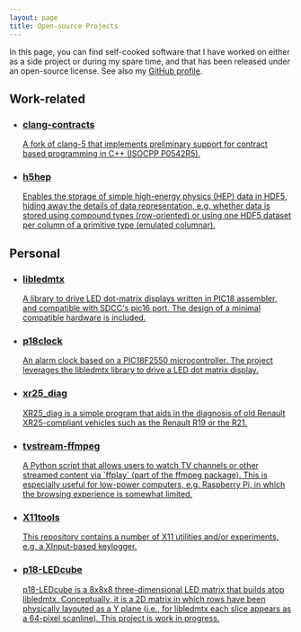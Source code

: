 ```yaml
---
layout: page
title: Open-source Projects
---
```


In this page, you can find self-cooked software that I have worked on either as a side project or during my spare time, and that has been released under an open-source license.
See also my [GitHub profile](https://github.com/jalopezg-git/).

<h2>Work-related</h2>

<ul class="portfolio">
<li>
<a href="https://github.com/arcosuc3m/clang-contracts">
<div><span style="background-image: url('/public/img/clang-contracts.png')"/></div>
<h3>clang-contracts</h3>
<p>A fork of clang-5 that implements preliminary support for contract based programming in C++ (ISOCPP P0542R5).</p>
</a>
</li>

<li>
<a href="https://github.com/jalopezg-git/h5hep">
<div><span style="background-image: url('/public/img/h5hep.png')"/></div>
<h3>h5hep</h3>
<p>Enables the storage of simple high-energy physics (HEP) data in HDF5, hiding away the details of data representation, e.g. whether data is stored using compound types (row-oriented) or using one HDF5 dataset per column of a primitive type (emulated columnar).</p>
</a>
</li>
</ul>

<h2>Personal</h2>

<ul class="portfolio">
<li>
<a href="https://github.com/jalopezg-git/libledmtx">
<div><span style="background-image: url('/public/img/libledmtx.jpg')"/></div>
<h3>libledmtx</h3>
<p>A library to drive LED dot-matrix displays written in PIC18 assembler, and compatible with SDCC's pic16 port.
The design of a minimal compatible hardware is included.</p>
</a>
</li>

<li>
<a href="https://github.com/jalopezg-git/p18clock">
<div><span style="background-image: url('/public/img/p18clock.jpg')"/></div>
<h3>p18clock</h3>
<p>An alarm clock based on a PIC18F2550 microcontroller.
The project leverages the libledmtx library to drive a LED dot matrix display.</p>
</a>
</li>

<li>
<a href="https://github.com/jalopezg-git/xr25_diag">
<div><span style="background-image: url('/public/img/xr25_diag.png')"/></div>
<h3>xr25_diag</h3>
<p>XR25_diag is a simple program that aids in the diagnosis of old Renault XR25-compliant vehicles such as the Renault R19 or the R21.</p>
</a>
</li>

<li>
<a href="https://github.com/jalopezg-git/tvstream-ffplay">
<div><span style="background-image: url('/public/img/tvstream-ffplay.png')"/></div>
<h3>tvstream-ffmpeg</h3>
<p>A Python script that allows users to watch TV channels or other streamed content via `ffplay` (part of the ffmpeg package).
This is especially useful for low-power computers, e.g. Raspberry Pi, in which the browsing experience is somewhat limited.</p>
</a>
</li>

<li>
<a href="https://github.com/jalopezg-git/X11tools">
<div><span style="background-image: url('/public/img/X11tools.png')"/></div>
<h3>X11tools</h3>
<p>This repository contains a number of X11 utilities and/or experiments, e.g. a XInput-based keylogger.</p>
</a>
</li>

<li>
<a href="https://github.com/jalopezg-git/p18-LEDcube">
<div><span style="background-image: url('/public/img/p18-LEDcube.jpg')"/></div>
<h3>p18-LEDcube</h3>
<p>p18-LEDcube is a 8x8x8 three-dimensional LED matrix that builds atop libledmtx.  Conceptually, it is a 2D matrix in which rows have been physically layouted as a Y plane (i.e., for libledmtx each slice appears as a 64-pixel scanline).
This project is work in progress.</p>
</a>
</li>
</ul>
